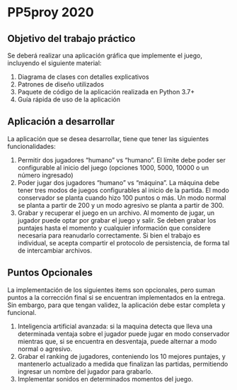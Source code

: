 # PP5proy 2020

## Objetivo del trabajo práctico
Se deberá realizar una aplicación gráfica que implemente el juego, incluyendo el siguiente
material:
1. Diagrama de clases con detalles explicativos
2. Patrones de diseño utilizados
3. Paquete de código de la aplicación realizada en Python 3.7+
4. Guía rápida de uso de la aplicación

## Aplicación a desarrollar
La aplicación que se desea desarrollar, tiene que tener las siguientes funcionalidades:
1. Permitir dos jugadores “humano” vs “humano”. El límite debe poder ser configurable
al inicio del juego (opciones 1000, 5000, 10000 o un número ingresado)
2. Poder jugar dos jugadores “humano” vs “máquina”. La máquina debe tener tres
modos de juegos configurables al inicio de la partida. El modo conservador se
planta cuando hizo 100 puntos o más. Un modo normal se planta a partir de 200 y
un modo agresivo se planta a partir de 300.
3. Grabar y recuperar el juego en un archivo. Al momento de jugar, un jugador puede
optar por grabar el juego y salir. Se deben grabar los puntajes hasta el momento y
cualquier información que considere necesaria para reanudarlo correctamente. Si
bien el trabajo es individual, se acepta compartir el protocolo de persistencia, de
forma tal de intercambiar archivos.

## Puntos Opcionales
La implementación de los siguientes items son opcionales, pero suman puntos a la
corrección final si se encuentran implementados en la entrega. Sin embargo, para que
tengan validez, la aplicación debe estar completa y funcional.
1. Inteligencia artificial avanzada: si la maquina detecta que lleva una determinada
ventaja sobre el jugador puede jugar en modo conservador mientras que, si se
encuentra en desventaja, puede alternar a modo normal o agresivo.
2. Grabar el ranking de jugadores, conteniendo los 10 mejores puntajes, y mantenerlo
actualizado a medida que finalizan las partidas, permitiendo ingresar un nombre del
jugador para grabarlo.
3. Implementar sonidos en determinados momentos del juego.
